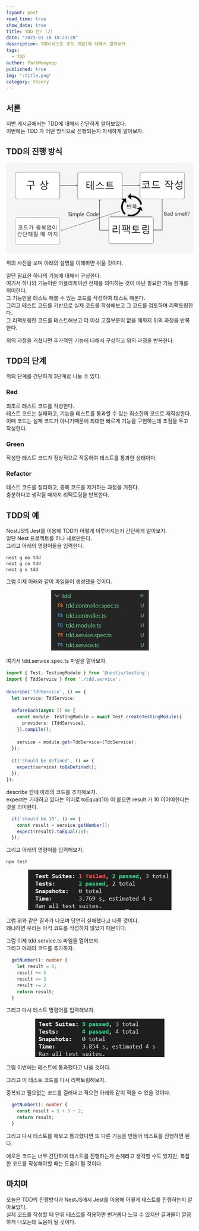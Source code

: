 ```yaml
---
layout: post
read_time: true
show_date: true
title: TDD 란? (2)
date: "2023-01-10 18:23:20"
description: TDD(테스트 주도 개발)에 대해서 알아보자
tags:
  - TDD
author: ParkWonyeop
published: true
img: ":title.png"
category: theory
---
```

## 서론

저번 게시글에서는 TDD에 대해서 간단하게 알아보았다.  
이번에는 TDD 가 어떤 방식으로 진행되는지 자세하게 알아보자.  

## TDD의 진행 방식

<center><img src="../assets/img/posts/20230110/1.png"></center>

위의 사진을 보며 아래의 설명을 이해하면 쉬울 것이다.  

일단 필요한 하나의 기능에 대해서 구상한다.  
여기서 하나의 기능이란 어플리케이션 전체를 의미하는 것이 아닌 필요한 기능 한개를 의미한다.  
그 기능만을 테스트 해볼 수 있는 코드를 작성하여 테스트 해본다.  
그리고 테스트 코드를 기반으로 실제 코드를 작성해보고 그 코드를 검토하며 리팩토링한다.  
그 리팩토링한 코드를 테스트해보고 더 이상 고칠부분이 없을 때까지 위의 과정을 반복한다.  

위의 과정을 거쳤다면 추가적인 기능에 대해서 구상하고 위의 과정을 반복한다.  

## TDD의 단계

위의 단계를 간단하게 3단계로 나눌 수 있다.  

### Red
최초로 테스트 코드를 작성한다.  
테스트 코드는 실패하고, 기능을 테스트를 통과할 수 있는 최소한의 코드로 재작성한다.  
이때 코드는 실제 코드가 아니기때문에 최대한 빠르게 기능을 구현하는데 초점을 두고 작성한다.  

### Green
작성한 테스트 코드가 정상적으로 작동하여 테스트를 통과한 상태이다.  

### Refactor
테스트 코드를 정리하고, 중복 코드를 제거하는 과정을 거친다.  
충분하다고 생각될 때까지 리팩토링을 반복한다.  

## TDD의 예

NestJS의 Jest를 이용해 TDD가 어떻게 이루어지는지 간단하게 알아보자.  
일단 Nest 프로젝트를 하나 새로만든다.  
그리고 아래의 명령어들을 입력한다.  

```
nest g mo tdd
nest g co tdd
nest g s tdd
```

그럼 이제 아래와 같이 파일들이 생성됐을 것이다.

<center><img src="../assets/img/posts/20230110/2.jpg"></center>

여기서 tdd.service.spec.ts 파일을 열어보자.  

```typescript
import { Test, TestingModule } from '@nestjs/testing';
import { TddService } from './tdd.service';

describe('TddService', () => {
  let service: TddService;

  beforeEach(async () => {
    const module: TestingModule = await Test.createTestingModule({
      providers: [TddService],
    }).compile();

    service = module.get<TddService>(TddService);
  });

  it('should be defined', () => {
    expect(service).toBeDefined();
  });
});
```

describe 안에 아래의 코드를 추가해보자.  
expect는 기대하고 있다는 의미로 toEqual(10) 이 붙으면 result 가 10 이어야한다는 것을 의미한다.  

```typescript
  it('should be 10', () => {
    const result = service.getNumber();
    expect(result).toEqual(10);
  });
```

그리고 아래의 명령어를 입력해보자.  

```
npm test
```

<center><img src="../assets/img/posts/20230110/3.jpg"></center>

그럼 위와 같은 결과가 나오며 당연히 실패했다고 나올 것이다.  
왜냐하면 우리는 아직 코드를 작성하지 않았기 때문이다.  

그럼 이제 tdd.service.ts 파일을 열어보자.  
그리고 아래의 코드를 추가하자.  

```typescript
  getNumber(): number {
    let result = 0;
    result += 5
    result += 3
    result += 2
    return result;
  }
```

그리고 다시 테스트 명령어를 입력해보자.  

<center><img src="../assets/img/posts/20230110/4.jpg"></center>

그럼 이번에는 테스트에 통과했다고 나올 것이다.  

그리고 이 테스트 코드를 다시 리팩토링해보자.  

중복되고 필요없는 코드를 걸러내고 적으면 아래와 같이 적을 수 있을 것이다.  

```typescript
  getNumber(): number {
    const result = 5 + 3 + 2;
    return result;
  }
```

그리고 다시 테스트를 해보고 통과했다면 또 다른 기능을 만들어 테스트를 진행하면 된다.  

예로든 코드는 너무 간단하여 테스트를 진행하는게 손해라고 생각할 수도 있지만, 복잡한 코드를 작성해야할 때는 도움이 될 것이다.  

## 마치며

오늘은 TDD의 진행방식과 NestJS에서 Jest를 이용해 어떻게 테스트를 진행하는지 알아보았다.  
실제 코드를 작성할 때 단위 테스트를 적용하면 번거롭다 느낄 수 있지만 결과물이 깔끔하게 나오는데 도움이 될 것이다.  
